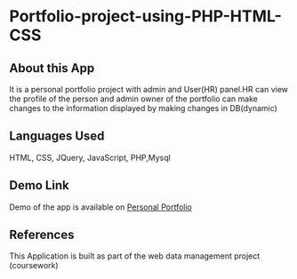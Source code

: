# Portfolio-project-using-PHP-HTML-CSS

## About this App
It is a personal portfolio project with admin and User(HR) panel.HR can view the profile of the person and admin owner of the portfolio
can make changes to the information displayed by making changes in DB(dynamic)

## Languages Used
HTML, CSS, JQuery, JavaScript, PHP,Mysql

 ## Demo Link
 Demo of the app is available on [Personal Portfolio](https://mariadevadoss.uta.cloud/php/home.php)

 ## References
This Application is built as part of the web data management project (coursework)
